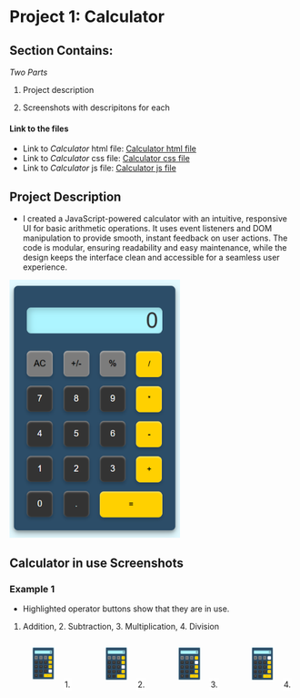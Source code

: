 # Project 1: Calculator 

## Section Contains:

*Two Parts*

1. Project description

2. Screenshots with descripitons for each

#### Link to the files

* Link to *Calculator* html file: [Calculator html file](index.html "html file")
* Link to *Calculator* css file: [Calculator css file](style.css "css file")
* Link to *Calculator* js file: [Calculator js file](function.js "js file")

## Project Description

* I created a JavaScript-powered calculator with an intuitive, responsive UI for basic arithmetic operations. It uses event listeners and DOM manipulation to provide smooth, instant feedback on user actions. The code is modular, ensuring readability and easy maintenance, while the design keeps the interface clean and accessible for a seamless user experience.

<img src="img/p1_calculator.PNG" alt="Calculator IMG 1" title="Calculator IMG 1" width="300" height="auto">

## Calculator in use Screenshots

### Example 1

* Highlighted operator buttons show that they are in use.
1. Addition, 2. Subtraction, 3. Multiplication, 4. Division

<div style="display: flex; gap: 10px;">
  <figure style="position: relative; display: inline-block;">
    <figcaption style="position: absolute; top: 55px; left: 55px; background-color: rgba(255, 255, 255, 0.6); padding: 2px;">1.</figcaption>
    <img src="img/p2_calculator.PNG" alt="Calculator IMG 2" title="1." width="200">
  </figure>
  <figure style="position: relative; display: inline-block;">
    <figcaption style="position: absolute; top: 55px; left: 55px; background-color: rgba(255, 255, 255, 0.6); padding: 2px;">2.</figcaption>
    <img src="img/p3_calculator.PNG" alt="Calculator IMG 3" title="2." width="200">
  </figure>
  <figure style="position: relative; display: inline-block;">
    <figcaption style="position: absolute; top: 55px; left: 55px; background-color: rgba(255, 255, 255, 0.6); padding: 2px;">3.</figcaption>
    <img src="img/p4_calculator.PNG" alt="Calculator IMG 4" title="3." width="200">
  </figure>
  <figure style="position: relative; display: inline-block;">
    <figcaption style="position: absolute; top: 55px; left: 55px; background-color: rgba(255, 255, 255, 0.6); padding: 2px;">4.</figcaption>
    <img src="img/p5_calculator.PNG" alt="Calculator IMG 5" title="4." width="200">
  </figure>
</div>





